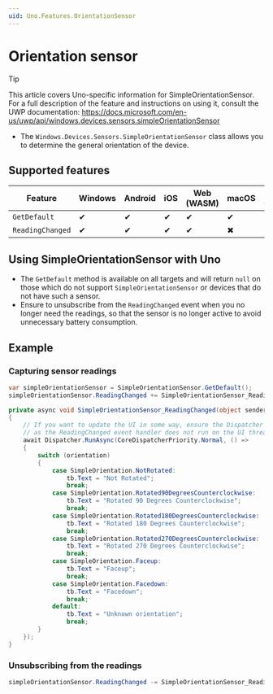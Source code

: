 ```yaml
---
uid: Uno.Features.OrientationSensor
---
```


# Orientation sensor

> [!TIP]
> This article covers Uno-specific information for SimpleOrientationSensor. For a full description of the feature and instructions on using it, consult the UWP documentation: <https://docs.microsoft.com/en-us/uwp/api/windows.devices.sensors.simpleOrientationSensor>

* The `Windows.Devices.Sensors.SimpleOrientationSensor` class allows you to determine the general orientation of the device.

## Supported features

| Feature        |  Windows  | Android |  iOS  |  Web (WASM)  | macOS | Linux (Skia)  | Win 7 (Skia) |
|---------------|-------|-------|-------|-------|-------|-------|-|
| `GetDefault`         | ✔ | ✔ | ✔ | ✔ | ✔ | ✔ | ✔ |
| `ReadingChanged` | ✔ | ✔ | ✔ | ✔ | ✖ | ✖| ✖ |

## Using SimpleOrientationSensor with Uno

* The `GetDefault` method is available on all targets and will return `null` on those which do not support `SimpleOrientationSensor` or devices that do not have such a sensor.
* Ensure to unsubscribe from the `ReadingChanged` event when you no longer need the readings, so that the sensor is no longer active to avoid unnecessary battery consumption.

## Example

### Capturing sensor readings

```csharp
var simpleOrientationSensor = SimpleOrientationSensor.GetDefault();
simpleOrientationSensor.ReadingChanged += SimpleOrientationSensor_ReadingChanged;

private async void SimpleOrientationSensor_ReadingChanged(object sender, SimpleOrientationSensorReadingChangedEventArgs args)
{
    // If you want to update the UI in some way, ensure the Dispatcher is used,
    // as the ReadingChanged event handler does not run on the UI thread.
    await Dispatcher.RunAsync(CoreDispatcherPriority.Normal, () =>
    {
        switch (orientation)
        {
            case SimpleOrientation.NotRotated:
                tb.Text = "Not Rotated";
                break;
            case SimpleOrientation.Rotated90DegreesCounterclockwise:
                tb.Text = "Rotated 90 Degrees Counterclockwise";
                break;
            case SimpleOrientation.Rotated180DegreesCounterclockwise:
                tb.Text = "Rotated 180 Degrees Counterclockwise";
                break;
            case SimpleOrientation.Rotated270DegreesCounterclockwise:
                tb.Text = "Rotated 270 Degrees Counterclockwise";
                break;
            case SimpleOrientation.Faceup:
                tb.Text = "Faceup";
                break;
            case SimpleOrientation.Facedown:
                tb.Text = "Facedown";
                break;
            default:
                tb.Text = "Unknown orientation";
                break;
        }
    });
}
```

### Unsubscribing from the readings

```csharp
simpleOrientationSensor.ReadingChanged -= SimpleOrientationSensor_ReadingChanged;
```
